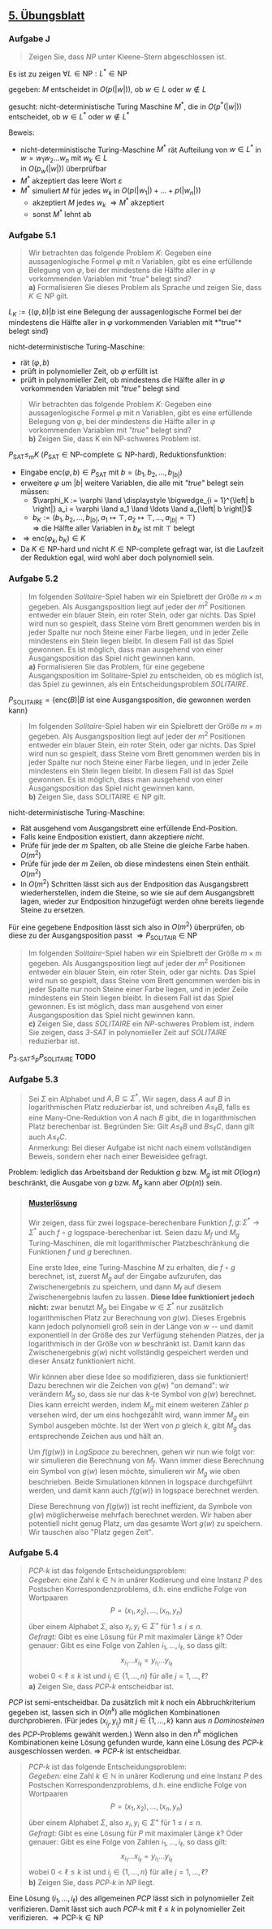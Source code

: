 ## [5. Übungsblatt](https://web.archive.org/web/20241212082357/https://iccl.inf.tu-dresden.de/w/images/b/b2/TheoLog24-Uebung-05.pdf)

### Aufgabe J

> Zeigen Sie, dass *NP* unter Kleene-Stern abgeschlossen ist.

Es ist zu zeigen $\forall L \in \text{NP}: L^{*} \in \text{NP}$

gegeben: $M$ entscheidet in $O(p(\left| w \right|))$, ob $w \in L$ oder $w \notin L$

gesucht: nicht-deterministische Turing Maschine $M^{*}$, die in $O(p^{*}(\left| w \right|))$ entscheidet, ob $w \in L^{*}$ oder $w \notin L^{*}$

Beweis:

  * nicht-deterministische Turing-Maschine $M^{*}$ rät Aufteilung von $w \in L^{*}$ in $w = w_1 w_2 \ldots w_n$ mit $w_k \in L$ \
    in $O(p_w(\left| w \right|))$ überprüfbar
  * $M^{*}$ akzeptiert das leere Wort $\varepsilon$
  * $M^{*}$ simuliert $M$ für jedes $w_k$ in $O(p(\left| w_1 \right|) + \ldots + p(\left| w_n \right|))$
      * akzeptiert $M$ jedes $w_k$ $\Rightarrow M^{*}$ akzeptiert
      * sonst $M^{*}$ lehnt ab

### Aufgabe 5.1

> Wir betrachten das folgende Problem $K$: Gegeben eine aussagenlogische Formel $\varphi$ mit $n$  Variablen, gibt es eine erfüllende Belegung von $\varphi$, bei der mindestens die Hälfte aller in $\varphi$ vorkommenden Variablen mit *"true"* belegt sind? \
> **a)** Formalisieren Sie dieses Problem als Sprache und zeigen Sie, dass $K \in \text{NP}$ gilt.

$L_K := \left\{ (\varphi, b) | \text{$b$ ist eine Belegung der aussagenlogische Formel bei der mindestens die Hälfte aller in $\varphi$ vorkommenden Variablen mit *"true"* belegt sind} \right\}$

nicht-deterministische Turing-Maschine:

  * rät $(\varphi, b)$
  * prüft in polynomieller Zeit, ob $\varphi$ erfüllt ist
  * prüft in polynomieller Zeit, ob mindestens die Hälfte aller in $\varphi$ vorkommenden Variablen mit *"true"* belegt sind

> Wir betrachten das folgende Problem $K$: Gegeben eine aussagenlogische Formel $\varphi$ mit $n$  Variablen, gibt es eine erfüllende Belegung von $\varphi$, bei der mindestens die Hälfte aller in $\varphi$ vorkommenden Variablen mit *"true"* belegt sind? \
> **b)** Zeigen Sie, dass K ein NP-schweres Problem ist.

$P_\text{SAT} \leq_m K$ ($P_\text{SAT} \in \text{NP-complete} \subseteq \text{NP-hard}$), Reduktionsfunktion:

  * Eingabe $\text{enc}(\varphi, b) \in P_\text{SAT}$ mit $b = (b_1, b_2, \ldots, b_{\left| b \right|})$
  * erweitere $\varphi$ um $\left| b \right|$ weitere Variablen, die alle mit *"true"* belegt sein müssen:
      * $\varphi_K := \varphi \land \displaystyle \bigwedge_{i = 1}^{\left| b \right|} a_i = \varphi \land a_1 \land \ldots \land a_{\left| b \right|}$
      * $b_K := (b_1, b_2, \ldots, b_{\left| b \right|}, a_1 \mapsto \top, a_2 \mapsto \top, \ldots, a_{\left| b \right|} = \top)$ \
        $\Rightarrow$ die Hälfte aller Variablen in $b_K$ ist mit $\top$ belegt
  * $\Rightarrow \text{enc}(\varphi_k, b_K) \in K$
  * Da $K \in \text{NP-hard}$ und nicht $K \in \text{NP-complete}$ gefragt war, ist die Laufzeit der Reduktion egal, wird wohl aber doch polynomiell sein.

### Aufgabe 5.2

> Im folgenden *Solitaire*-Spiel haben wir ein Spielbrett der Größe $m \times m$ gegeben. Als Ausgangsposition liegt auf jeder der $m^2$ Positionen entweder ein blauer Stein, ein roter Stein, oder gar nichts. Das Spiel wird nun so gespielt, dass Steine vom Brett genommen werden bis in jeder Spalte nur noch Steine einer Farbe liegen, und in jeder Zeile mindestens ein Stein liegen bleibt. In diesem Fall ist das Spiel gewonnen. Es ist möglich, dass man ausgehend von einer Ausgangsposition das Spiel nicht gewinnen kann. \
> **a)** Formalisieren Sie das Problem, für eine gegebene Ausgangsposition im Solitaire-Spiel zu entscheiden, ob es möglich ist, das Spiel zu gewinnen, als ein Entscheidungsproblem *SOLITAIRE*.

$P_\text{SOLITAIRE} = \left\{ \text{enc}(B) | \text{$B$ ist eine Ausgangsposition, die gewonnen werden kann} \right\}$

> Im folgenden *Solitaire*-Spiel haben wir ein Spielbrett der Größe $m \times m$ gegeben. Als Ausgangsposition liegt auf jeder der $m^2$ Positionen entweder ein blauer Stein, ein roter Stein, oder gar nichts. Das Spiel wird nun so gespielt, dass Steine vom Brett genommen werden bis in jeder Spalte nur noch Steine einer Farbe liegen, und in jeder Zeile mindestens ein Stein liegen bleibt. In diesem Fall ist das Spiel gewonnen. Es ist möglich, dass man ausgehend von einer Ausgangsposition das Spiel nicht gewinnen kann. \
> **b)** Zeigen Sie, dass $\text{SOLITAIRE} \in \text{NP}$ gilt.

nicht-deterministische Turing-Maschine:

  * Rät ausgehend vom Ausgangsbrett eine erfüllende End-Position.
  * Falls keine Endposition existiert, dann akzeptiere *nicht*.
  * Prüfe für jede der $m$ Spalten, ob alle Steine die gleiche Farbe haben. $O(m^2)$
  * Prüfe für jede der $m$ Zeilen, ob diese mindestens einen Stein enthält. $O(m^2)$
  * In $O(m^2)$ Schritten lässt sich aus der Endposition das Ausgangsbrett wiederherstellen, indem die Steine, so wie sie auf dem Ausgangsbrett lagen, wieder zur Endposition hinzugefügt werden ohne bereits liegende Steine zu ersetzen.

Für eine gegebene Endposition lässt sich also in $O(m^2)$ überprüfen, ob diese zu der Ausgangsposition passt $\Rightarrow P_\text{SOLITAIR} \in \text{NP}$

> Im folgenden *Solitaire*-Spiel haben wir ein Spielbrett der Größe $m \times m$ gegeben. Als Ausgangsposition liegt auf jeder der $m^2$ Positionen entweder ein blauer Stein, ein roter Stein, oder gar nichts. Das Spiel wird nun so gespielt, dass Steine vom Brett genommen werden bis in jeder Spalte nur noch Steine einer Farbe liegen, und in jeder Zeile mindestens ein Stein liegen bleibt. In diesem Fall ist das Spiel gewonnen. Es ist möglich, dass man ausgehend von einer Ausgangsposition das Spiel nicht gewinnen kann. \
> **c)** Zeigen Sie, dass *SOLITAIRE* ein *NP*-schweres Problem ist, indem Sie zeigen, dass *3-SAT* in polynomieller Zeit auf *SOLITAIRE* reduzierbar ist.

$P_\text{3-SAT} \leq_p P_\text{SOLITAIRE}$ **TODO**

### Aufgabe 5.3

> Sei $\Sigma$ ein Alphabet und $A, B \subseteq \Sigma^{*}$. Wir sagen, dass $A$ auf $B$ in logarithmischen Platz reduzierbar ist, und schreiben $A \leq_\ell B$, falls es eine Many-One-Reduktion von $A$ nach $B$ gibt, die in logarithmischen Platz berechenbar ist. Begründen Sie: Gilt $A \leq_\ell B$ und $B \leq_\ell C$, dann gilt auch $A \leq_\ell C$. \
> Anmerkung: Bei dieser Aufgabe ist nicht nach einem vollständigen Beweis, sondern eher nach einer Beweisidee gefragt.

Problem: lediglich das Arbeitsband der Reduktion $g$ bzw. $M_g$ ist mit $O(\log{n})$ beschränkt, die Ausgabe von $g$ bzw. $M_g$ kann aber $O(p(n))$ sein.

> #### [Musterlösung](https://github.com/knowsys/TheoLog/blob/master/Uebungen/uebung-06-03-musterloesung.tex)
>
> Wir zeigen, dass für zwei logspace-berechenbare Funktion $f, g\colon \Sigma^{*} \to \Sigma^{*}$ auch $f \circ g$ logspace-berechenbar ist. Seien dazu $M_{f}$ und $M_{g}$ Turing-Maschinen, die mit logarithmischer Platzbeschränkung die Funktionen $f$ und $g$ berechnen.
>
> Eine erste Idee, eine Turing-Maschine $M$ zu erhalten, die $f \circ g$ berechnet, ist, zuerst $M_{g}$ auf der Eingabe aufzurufen, das Zwischenergebnis zu speichern, und dann $M_{f}$ auf diesem Zwischenergebnis laufen zu lassen. **Diese Idee funktioniert jedoch nicht:** zwar benutzt $M_{g}$ bei Eingabe $w \in \Sigma^{*}$ nur zusätzlich logarithmischen Platz zur Berechnung von $g(w)$. Dieses Ergebnis kann jedoch polynomiell groß sein in der Länge von $w$ -- und damit exponentiell in der Größe des zur Verfügung stehenden Platzes, der ja logarithmisch in der Größe von $w$ beschränkt ist. Damit kann das Zwischenergebnis $g(w)$ nicht vollständig gespeichert werden und dieser Ansatz funktioniert nicht.
>
> Wir können aber diese Idee so modifizieren, dass sie funktioniert! Dazu berechnen wir die Zeichen von $g(w)$ "on demand": wir verändern $M_{g}$ so, dass sie nur das $k$-te Symbol von $g(w)$ berechnet. Dies kann erreicht werden, indem $M_{g}$ mit einem weiteren Zähler $p$ versehen wird, der um eins hochgezählt wird, wann immer $M_{g}$ ein Symbol ausgeben möchte. Ist der Wert von $p$ gleich $k$, gibt $M_{g}$ das entsprechende Zeichen aus und hält an.
>
> Um $f(g(w))$ in *LogSpace* zu berechnen, gehen wir nun wie folgt vor: wir simulieren die Berechnung von $M_{f}$. Wann immer diese Berechnung ein Symbol von $g(w)$ lesen möchte, simulieren wir $M_{g}$ wie oben beschrieben. Beide Simulationen können in logspace durchgeführt werden, und damit kann auch $f(g(w))$ in logspace berechnet werden.
>
> Diese Berechnung von $f(g(w))$ ist recht ineffizient, da Symbole von $g(w)$ möglicherweise mehrfach berechnet werden. Wir haben aber potentiell nicht genug Platz, um das gesamte Wort $g(w)$ zu speichern. Wir tauschen also "Platz gegen Zeit".

### Aufgabe 5.4

> *PCP-k* ist das folgende Entscheidungsproblem: \
> *Gegeben:* eine Zahl $k \in \mathbb{N}$ in unärer Kodierung und eine Instanz $P$ des Postschen
Korrespondenzproblems, d.h. eine endliche Folge von Wortpaaren
> $$P = (x_1, x_2), \ldots, (x_n, y_n)$$
> über einem Alphabet $\Sigma$, also $x_i, y_i \in \Sigma^{+}$ für $1 \leq i \leq n$. \
> *Gefragt:* Gibt es eine Lösung für $P$ mit maximaler Länge $k$? Oder genauer: Gibt es eine Folge von Zahlen $i_1, \ldots, i_\ell$, so dass gilt:
> $$x_{i_1} \ldots x_{i_\ell} = y_{i_1} \ldots y_{i_\ell}$$
> wobei $0 < \ell \leq k$ ist und $i_j \in \{1, \ldots, n\}$ für alle $j = 1, \ldots, \ell$? \
> **a)** Zeigen Sie, dass *PCP-k* entscheidbar ist.

*PCP* ist semi-entscheidbar. Da zusätzlich mit $k$ noch ein Abbruchkriterium gegeben ist, lassen sich in $O(n^k)$ alle möglichen Kombinationen durchprobieren. (Für jedes $(x_{i_j}, y_{i_j})$ mit $j \in \{1, \ldots, k\}$ kann aus $n$ *Dominosteinen* des *PCP*-Problems gewählt werden.) Wenn also in den $n^k$ möglichen Kombinationen keine Lösung gefunden wurde, kann eine Lösung des *PCP-k* ausgeschlossen werden. $\Rightarrow$ *PCP-k* ist entscheidbar.

> *PCP-k* ist das folgende Entscheidungsproblem: \
> *Gegeben:* eine Zahl $k \in \mathbb{N}$ in unärer Kodierung und eine Instanz $P$ des Postschen
Korrespondenzproblems, d.h. eine endliche Folge von Wortpaaren
> $$P = (x_1, x_2), \ldots, (x_n, y_n)$$
> über einem Alphabet $\Sigma$, also $x_i, y_i \in \Sigma^{+}$ für $1 \leq i \leq n$. \
> *Gefragt:* Gibt es eine Lösung für $P$ mit maximaler Länge $k$? Oder genauer: Gibt es eine Folge von Zahlen $i_1, \ldots, i_\ell$, so dass gilt:
> $$x_{i_1} \ldots x_{i_\ell} = y_{i_1} \ldots y_{i_\ell}$$
> wobei $0 < \ell \leq k$ ist und $i_j \in \{1, \ldots, n\}$ für alle $j = 1, \ldots, \ell$? \
> **b)** Zeigen Sie, dass *PCP-k* in *NP* liegt.

Eine Lösung $(i_1, \ldots, i_\ell)$ des allgemeinen *PCP* lässt sich in polynomieller Zeit verifizieren. Damit lässt sich auch *PCP-k* mit $\ell \leq k$ in polynomieller Zeit verifizieren. $\Rightarrow \text{PCP-k} \in \text{NP}$
